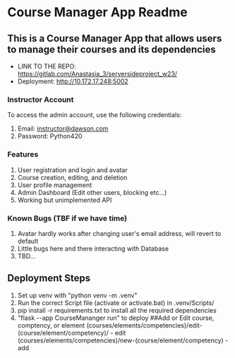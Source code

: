 # Course Manager App Readme
## This is a Course Manager App that allows users to manage their courses and its dependencies
- LINK TO THE REPO: https://gitlab.com/Anastasia_3/serversideproject_w23/
- Deployment: http://10.172.17.248:5002
### Instructor Account
To access the admin account, use the following credentials:
1. Email: instructor@dawson.com
2. Password: Python420
### Features
1. User registration and login and avatar
2. Course creation, editing, and deletion
3. User profile management
4. Admin Dashboard (Edit other users, blocking etc...)
5. Working but unimplemented API
### Known Bugs (TBF if we have time)
1. Avatar hardly works after changing user's email address, will revert to default
2. Little bugs here and there interacting with Database
2. TBD...
## Deployment Steps
1. Set up venv with "python venv -m .venv"
2. Run the correct Script file (activate or activate.bat) in .venv/Scripts/
3. pip install -r requirements.txt to install all the required dependencies
4. "flask --app CourseMananger run" to deploy
##Add or Edit course, comptency, or element
(courses/elements/competencies)/edit-(course/element/competency)/<id> - edit
(courses/elements/competencies)/new-(course/element/competency) - add


